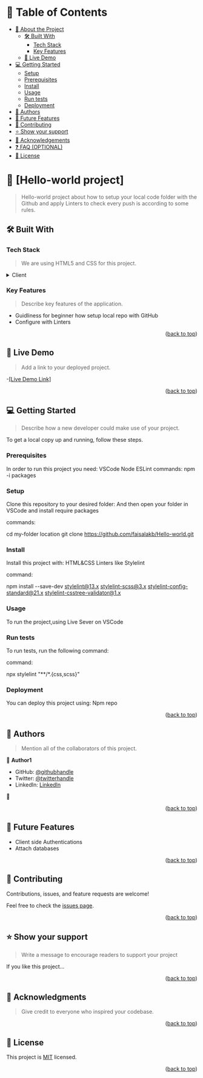 <a name="readme-top"></a>



# 📗 Table of Contents

- [📖 About the Project](#about-project)
  - [🛠 Built With](#built-with)
    - [Tech Stack](#tech-stack)
    - [Key Features](#key-features)
  - [🚀 Live Demo](#live-demo)
- [💻 Getting Started](#getting-started)
  - [Setup](#setup)
  - [Prerequisites](#prerequisites)
  - [Install](#install)
  - [Usage](#usage)
  - [Run tests](#run-tests)
  - [Deployment](#triangular_flag_on_post-deployment)
- [👥 Authors](#authors)
- [🔭 Future Features](#future-features)
- [🤝 Contributing](#contributing)
- [⭐️ Show your support](#support)
- [🙏 Acknowledgements](#acknowledgements)
- [❓ FAQ (OPTIONAL)](#faq)
- [📝 License](#license)

<!-- PROJECT DESCRIPTION -->

# 📖 [Hello-world project] <a name="about-project"></a>

> Hello-world project about how to setup your local code folder with the Github and apply Linters to check every push is according to some rules. 



## 🛠 Built With <a name="built-with"></a>

### Tech Stack <a name="tech-stack"></a>

> We are using HTML5 and CSS for this project.

<details>
  <summary>Client</summary>
  <ul>
    <li><a href="https://html5.org/">HTML5</a></li>
    <li><a href="https://www.w3schools.com/html/html_css.asp">CSS</a></li>
  </ul>
</details>



<!-- Features -->

### Key Features <a name="key-features"></a>

> Describe key features of the application.

- Guidliness for beginner how setup local repo with GitHub
- Configure with Linters


<p align="right">(<a href="#readme-top">back to top</a>)</p>

<!-- LIVE DEMO -->

## 🚀 Live Demo <a  name="live-demo"></a>

> Add a link to your deployed project.

-<a href="https://htmlpreview.github.io/?https://github.com/faisalakb/Hello-world/blob/dev-html/index.html" name="live-demo">[Live Demo Link]</a>

<p align="right">(<a href="#readme-top">back to top</a>)</p>

<!-- GETTING STARTED -->

## 💻 Getting Started <a name="getting-started"></a>

> Describe how a new developer could make use of your project.

To get a local copy up and running, follow these steps.

### Prerequisites

In order to run this project you need:
VSCode
Node
ESLint
commands:
npm -i packages


### Setup

Clone this repository to your desired folder:
And then open your folder in VSCode and install require packages

commands:

  cd my-folder location
  git clone https://github.com/faisalakb/Hello-world.git


### Install

Install this project with:
HTML&CSS Linters like Stylelint


command:

npm install --save-dev stylelint@13.x stylelint-scss@3.x stylelint-config-standard@21.x stylelint-csstree-validator@1.x

### Usage

To run the project,using Live Sever on VSCode

<!--
Example command:

```sh
  rails server
```
--->

### Run tests

To run tests, run the following command:


command:

npx stylelint "**/*.{css,scss}"

### Deployment

You can deploy this project using:
Npm repo
<!--
Example:

```sh

```
 -->

<p align="right">(<a href="#readme-top">back to top</a>)</p>

<!-- AUTHORS -->

## 👥 Authors <a name="authors"></a>

> Mention all of the collaborators of this project.

👤 **Author1**

- GitHub: [@githubhandle](https://github.com/faisalakb)
- Twitter: [@twitterhandle](https://twitter.com/twitterhandle)
- LinkedIn: [LinkedIn](https://www.linkedin.com/in/faisal-mumtaz-514a221a6/)

👤 
<p align="right">(<a href="#readme-top">back to top</a>)</p>

<!-- FUTURE FEATURES -->

## 🔭 Future Features <a name="future-features"></a>
  
- Client side Authentications
- Attach databases


<p align="right">(<a href="#readme-top">back to top</a>)</p>

<!-- CONTRIBUTING -->

## 🤝 Contributing <a name="contributing"></a>

Contributions, issues, and feature requests are welcome!

Feel free to check the [issues page](../../issues/).

<p align="right">(<a href="#readme-top">back to top</a>)</p>

<!-- SUPPORT -->

## ⭐️ Show your support <a name="support"></a>

> Write a message to encourage readers to support your project

If you like this project...

<p align="right">(<a href="#readme-top">back to top</a>)</p>

<!-- ACKNOWLEDGEMENTS -->

## 🙏 Acknowledgments <a name="acknowledgements"></a>

> Give credit to everyone who inspired your codebase.


<p align="right">(<a href="#readme-top">back to top</a>)</p>

<!-- LICENSE -->

## 📝 License <a href="./License" name="license"></a>

This project is <a href="./License" name="license"> MIT</a> licensed.



<p align="right">(<a href="#readme-top">back to top</a>)</p>
